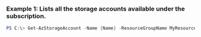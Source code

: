 
### Example 1: Lists all the storage accounts available under the subscription.
```powershell
PS C:\> Get-AzStorageAccount -Name {Name} -ResourceGroupName MyResourceGroup


